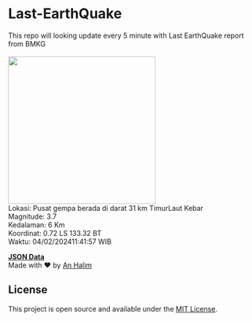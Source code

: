 # Last-EarthQuake
This repo will looking update every 5 minute with Last EarthQuake report from BMKG
<br>
<br>
<img src="https://static.bmkg.go.id/20240204114157.mmi.jpg" width="300"/>
<br>
Lokasi: Pusat gempa berada di darat 31 km TimurLaut Kebar <br>
Magnitude: 3.7 <br>
Kedalaman: 6 Km <br>
Koordinat: 0.72 LS 133.32 BT <br>
Waktu: 04/02/202411:41:57 WIB <br>

<a href="./data/data.json">**JSON Data**</a>
<br>
Made with ❤️ by <a href="https://github.com/an-halim">An Halim</a>
## License

This project is open source and available under the [MIT License](LICENSE).

